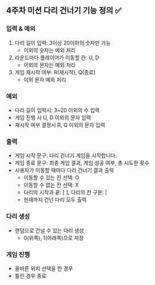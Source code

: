 ## 4주차 미션 다리 건너기 기능 정의 ✅

### 입력 & 예외
1. 다리 길이 입력: 3이상 20이하의 숫자만 가능
    - 이외의 숫자는 예외 처리
2. 라운드마다 플레이어가 이동할 칸: U, D
    - 이외의 문자는 예외 처리
3. 게임 재시작 여부: R(재시작), Q(종료)
    - 이외 문자 예외 처리

### 예외
- 다리 길이 입력시: 3~20 이외의 수 입력
- 게임 진행 시 U, D 이외의 문자 입력
- 재시작 여부 결정시 R, Q 이외의 문자 입력

### 출력
- 게임 시작 문구: 다리 건너기 게임을 시작합니다.
- 게임 종료 문구: 최종 게임 결과, 게임 성공 여부, 총 시도한 횟수
- 사용자가 이동할 때마다 다리 건너기 결과 출력
  - 이동할 수 있는 칸 선택: O
  - 이동할 수 없는 칸 선택: X
  - 다리의 시작과 끝: [ ], 다리의 칸 구분: |
  - 현재까지 건넌 다리 모두 출력


### 다리 생성
- 랜덤으로 건널 수 있는 다리 생성
  - 0(위쪽), 1(아래쪽)으로 저장

### 게임 진행
- 올바른 위치 선택을 한 경우
- 틀린 경우 종료